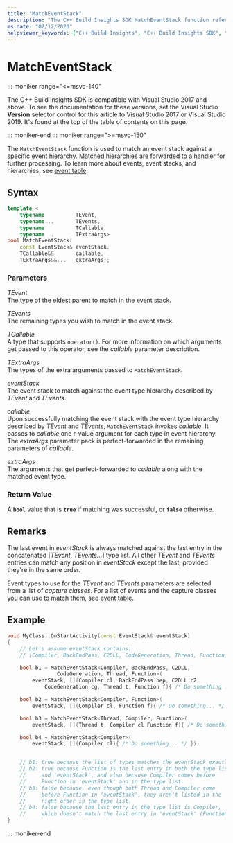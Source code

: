 ```yaml
---
title: "MatchEventStack"
description: "The C++ Build Insights SDK MatchEventStack function reference."
ms.date: "02/12/2020"
helpviewer_keywords: ["C++ Build Insights", "C++ Build Insights SDK", "MatchEventStack", "throughput analysis", "build time analysis", "vcperf.exe"]
---
```

# MatchEventStack

::: moniker range="<=msvc-140"

The C++ Build Insights SDK is compatible with Visual Studio 2017 and above. To see the documentation for these versions, set the Visual Studio **Version** selector control for this article to Visual Studio 2017 or Visual Studio 2019. It's found at the top of the table of contents on this page.

::: moniker-end
::: moniker range=">=msvc-150"

The `MatchEventStack` function is used to match an event stack against a specific event hierarchy. Matched hierarchies are forwarded to a handler for further processing. To learn more about events, event stacks, and hierarchies, see [event table](../event-table.md).

## Syntax

```cpp
template <
    typename          TEvent,
    typename...       TEvents,
    typename          TCallable,
    typename...       TExtraArgs>
bool MatchEventStack(
    const EventStack& eventStack,
    TCallable&&       callable,
    TExtraArgs&&...   extraArgs);
```

### Parameters

*TEvent*\
The type of the eldest parent to match in the event stack.

*TEvents*\
The remaining types you wish to match in the event stack.

*TCallable*\
A type that supports `operator()`. For more information on which arguments get passed to this operator, see the *callable* parameter description.

*TExtraArgs*\
The types of the extra arguments passed to `MatchEventStack`.

*eventStack*\
The event stack to match against the event type hierarchy described by *TEvent* and *TEvents*.

*callable*\
Upon successfully matching the event stack with the event type hierarchy described by *TEvent* and *TEvents*, `MatchEventStack` invokes *callable*. It passes to *callable* one r-value argument for each type in event hierarchy. The *extraArgs* parameter pack is perfect-forwarded in the remaining parameters of *callable*.

*extraArgs*\
The arguments that get perfect-forwarded to *callable* along with the matched event type.

### Return Value

A **`bool`** value that is **`true`** if matching was successful, or **`false`** otherwise.

## Remarks

The last event in *eventStack* is always matched against the last entry in the concatenated \[*TEvent*, *TEvents...*\] type list. All other *TEvent* and *TEvents* entries can match any position in *eventStack* except the last, provided they're in the same order.

Event types to use for the *TEvent* and *TEvents* parameters are selected from a list of *capture classes*. For a list of events and the capture classes you can use to match them, see [event table](../event-table.md).

## Example

```cpp
void MyClass::OnStartActivity(const EventStack& eventStack)
{
    // Let's assume eventStack contains:
    // [Compiler, BackEndPass, C2DLL, CodeGeneration, Thread, Function]

    bool b1 = MatchEventStack<Compiler, BackEndPass, C2DLL,
                CodeGeneration, Thread, Function>(
        eventStack, [](Compiler cl, BackEndPass bep, C2DLL c2,
            CodeGeneration cg, Thread t, Function f){ /* Do something ... */ });

    bool b2 = MatchEventStack<Compiler, Function>(
        eventStack, [](Compiler cl, Function f){ /* Do something... */ });

    bool b3 = MatchEventStack<Thread, Compiler, Function>(
        eventStack, [](Thread t, Compiler cl Function f){ /* Do something... */ });

    bool b4 = MatchEventStack<Compiler>(
        eventStack, [](Compiler cl){ /* Do something... */ });


    // b1: true because the list of types matches the eventStack exactly.
    // b2: true because Function is the last entry in both the type list
    //     and 'eventStack', and also because Compiler comes before
    //     Function in 'eventStack' and in the type list.
    // b3: false because, even though both Thread and Compiler come
    //     before Function in 'eventStack', they aren't listed in the
    //     right order in the type list.
    // b4: false because the last entry in the type list is Compiler,
    //     which doesn't match the last entry in 'eventStack' (Function).
}
```

::: moniker-end
